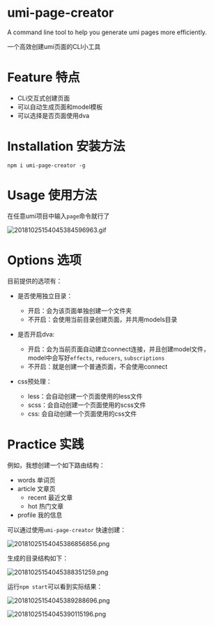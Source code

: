 # umi-page-creator
A command line tool to help you generate umi pages more efficiently.

一个高效创建umi页面的CLI小工具

# Feature 特点

- CLi交互式创建页面
- 可以自动生成页面和model模板
- 可以选择是否页面使用dva

# Installation 安装方法

```
npm i umi-page-creator -g
```

# Usage 使用方法

在任意umi项目中输入`page`命令就行了

![20181025154045384596963.gif](http://img.hksite.cn/20181025154045384596963.gif)



# Options 选项

目前提供的选项有：

- 是否使用独立目录：
  - 开启：会为该页面单独创建一个文件夹
  - 不开启：会使用当前目录创建页面，并共用models目录
- 是否开启dva:
  - 开启：会为当前页面自动建立connect连接，并且创建model文件，model中会写好`effects`, `reducers`, `subscriptions`
  - 不开启：就是创建一个普通页面，不会使用connect

- css预处理：
  - less：会自动创建一个页面使用的less文件
  - scss：会自动创建一个页面使用的scss文件
  - css: 会自动创建一个页面使用的css文件



# Practice  实践

例如，我想创建一个如下路由结构：
- words 单词页
- article 文章页
    - recent 最近文章
    - hot  热门文章
- profile 我的信息

可以通过使用`umi-page-creator` 快速创建：

![20181025154045386856856.png](http://img.hksite.cn/20181025154045386856856.png)

生成的目录结构如下：

![20181025154045388351259.png](http://img.hksite.cn/20181025154045388351259.png)

运行`npm start`可以看到实际结果：

![20181025154045389288696.png](http://img.hksite.cn/20181025154045389288696.png)

![20181025154045390115196.png](http://img.hksite.cn/20181025154045390115196.png)
